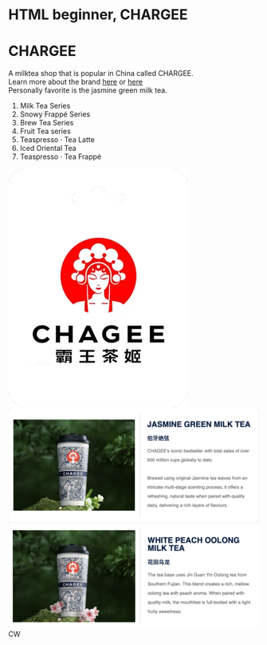 # HTML beginner, CHARGEE

<html lang="en">
<head>
    <meta charset="UTF-8">
    <meta name="viewport" content="width=device-width, initial-scale=1.0">
    <!-- <title>My Favorite Milktea Shop</title> -->
</head>
<body>
    <main>
        <h1>CHARGEE</h1>
        <p>A milktea shop that is popular in China called CHARGEE. <br>Learn more about the brand <a href="https://en.wikipedia.org/wiki/Chagee" target="_blank">here</a> or <a href="https://chagee.com.my/" target="_blank">here</a></br> Personally favorite is the jasmine green milk tea. </p>
        <ol>
            <li>Milk Tea Series</li>
            <li>Snowy Frappé Series</li>
            <li>Brew Tea Series</li>
            <li>Fruit Tea series</li>
            <li>Teaspresso · Tea Latte</li>
            <li>Iced Oriental Tea</li>
            <li>Teaspresso · Tea Frappé</li>
        </ol>
        <img src="ChageeLogo.webp" alt="ChageeLogo" style="max-width: 100%; height: auto;">
        <img src="C1.png" alt="JASMINE GREEN MILK TEA" style="max-width: 100%; height: auto;">
        <img src="C2.png" alt="WHITE PEACH OOLONG MILK TEA" style="max-width: 100%; height: auto;">
    </main>
    <footer>CW</footer>
</body>
</html>
